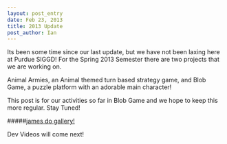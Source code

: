 ```yaml
---
layout: post_entry
date: Feb 23, 2013
title: 2013 Update
post_author: Ian
---
```

Its been some time since our last update, but we have not been laxing here at Purdue SIGGD! For the Spring 2013 Semester there are two projects that we are working on.  

Animal Armies, an Animal themed turn based strategy game, and Blob Game, a puzzle platform with an adorable main character!  

This post is for our activities so far in Blob Game and we hope to keep this more regular. Stay Tuned!

#####[james do gallery!](http://imgur.com/a/8vlLk/)

Dev Videos will come next!